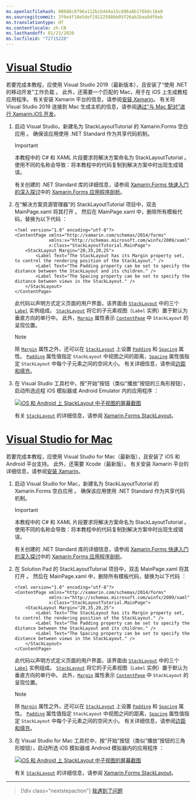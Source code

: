 ```yaml
---
ms.openlocfilehash: 80688c0796a112bcb444a15cd96a6b176b8c16e0
ms.sourcegitcommit: 3f0e4f10e5def19122588bb05f26ab2baa9df6eb
ms.translationtype: HT
ms.contentlocale: zh-CN
ms.lasthandoff: 01/23/2020
ms.locfileid: "72715228"
---
```

# <a name="visual-studiotabvswin"></a>[Visual Studio](#tab/vswin)

若要完成本教程，应使用 Visual Studio 2019（最新版本），且安装了“使用 .NET 的移动开发”工作负载  。 此外，还需要一个匹配的 Mac，用于在 iOS 上生成教程应用程序。 有关安装 Xamarin 平台的信息，请参阅[安装 Xamarin](~/get-started/installation/index.md)。 有关将 Visual Studio 2019 连接到 Mac 生成主机的信息，请参阅[通过“与 Mac 配对”进行 Xamarin.iOS 开发](~/ios/get-started/installation/windows/connecting-to-mac/index.md)。

1. 启动 Visual Studio，新建名为 StackLayoutTutorial 的 Xamarin.Forms 空白应用  。 确保该应用使用 .NET Standard 作为共享代码机制。

    > [!IMPORTANT]
    > 本教程中的 C# 和 XAML 片段要求将解决方案命名为 StackLayoutTutorial  。 使用不同的名称会导致：将本教程中的代码复制到解决方案中时出现生成错误。

    有关创建的 .NET Standard 库的详细信息，请参阅 [Xamarin.Forms 快速入门的深入探讨](~/get-started/quickstarts/deepdive.md)中的 [Xamarin.Forms 应用程序剖析](~/get-started/quickstarts/deepdive.md#anatomy-of-a-xamarinforms-application)。

1. 在“解决方案资源管理器”的 StackLayoutTutorial 项目中，双击 MainPage.xaml 将其打开    。 然后在 MainPage.xaml 中，删除所有模板代码，替换为以下代码  ：

    ```xaml
    <?xml version="1.0" encoding="utf-8"?>
    <ContentPage xmlns="http://xamarin.com/schemas/2014/forms"
                 xmlns:x="http://schemas.microsoft.com/winfx/2009/xaml"
                 x:Class="StackLayoutTutorial.MainPage">
        <StackLayout Margin="20,35,20,25">
            <Label Text="The StackLayout has its Margin property set, to control the rendering position of the StackLayout." />
            <Label Text="The Padding property can be set to specify the distance between the StackLayout and its children." />
            <Label Text="The Spacing property can be set to specify the distance between views in the StackLayout." />
        </StackLayout>
    </ContentPage>
    ```

    此代码以声明方式定义页面的用户界面，该界面由 [`StackLayout`](xref:Xamarin.Forms.StackLayout) 中的三个 [`Label`](xref:Xamarin.Forms.Label) 实例组成。 [`StackLayout`](xref:Xamarin.Forms.StackLayout) 将它的子元素视图（`Label` 实例）置于默认为垂直方向的单行中。 此外，[`Margin`](xref:Xamarin.Forms.View.Margin) 属性表示 [`ContentPage`](xref:Xamarin.Forms.ContentPage) 中 `StackLayout` 的呈现位置。

    > [!NOTE]
    > 除 [`Margin`](xref:Xamarin.Forms.View.Margin) 属性之外，还可以在 [`StackLayout`](xref:Xamarin.Forms.StackLayout) 上设置 [`Padding`](xref:Xamarin.Forms.Layout.Padding) 和 [`Spacing`](xref:Xamarin.Forms.StackLayout.Spacing) 属性。 [`Padding`](xref:Xamarin.Forms.Layout.Padding) 属性值指定 `StackLayout` 中视图之间的距离，[`Spacing`](xref:Xamarin.Forms.StackLayout.Spacing) 属性值指定 `StackLayout` 中每个子元素之间的空间大小。 有关详细信息，请参阅[边距和填充](~/xamarin-forms/user-interface/layouts/margin-and-padding.md)。

1. 在 Visual Studio 工具栏中，按“开始”按钮（类似“播放”按钮的三角形按钮），启动所选远程 iOS 模拟器或 Android Emulator 内的应用程序  ：

    [![iOS 和 Android 上 StackLayout 中子视图的屏幕截图](../images/create-stacklayout.png "包含标签实例的 StackLayout")](../images/create-stacklayout-large.png#lightbox "包含标签实例的 StackLayout")

    有关 [`StackLayout`](xref:Xamarin.Forms.StackLayout) 的详细信息，请参阅 [Xamarin.Forms StackLayout](~/xamarin-forms/user-interface/layouts/stack-layout.md)。

# <a name="visual-studio-for-mactabvsmac"></a>[Visual Studio for Mac](#tab/vsmac)

若要完成本教程，应使用 Visual Studio for Mac（最新版），且安装了 iOS 和 Android 平台支持。 此外，还需要 Xcode（最新版）。 有关安装 Xamarin 平台的详细信息，请参阅[安装 Xamarin](~/get-started/installation/index.md)。

1. 启动 Visual Studio for Mac，新建名为 StackLayoutTutorial 的 Xamarin.Forms 空白应用  。 确保该应用使用 .NET Standard 作为共享代码机制。

    > [!IMPORTANT]
    > 本教程中的 C# 和 XAML 片段要求将解决方案命名为 StackLayoutTutorial  。 使用不同的名称会导致：将本教程中的代码复制到解决方案中时出现生成错误。

    有关创建的 .NET Standard 库的详细信息，请参阅 [Xamarin.Forms 快速入门的深入探讨](~/get-started/first-app/index.md)中的 [Xamarin.Forms 应用程序剖析](~/get-started/first-app/index.md)。

1. 在 Solution Pad 的 StackLayoutTutorial 项目中，双击 MainPage.xaml 将其打开    。 然后在 MainPage.xaml 中，删除所有模板代码，替换为以下代码  ：

    ```xaml
    <?xml version="1.0" encoding="utf-8"?>
    <ContentPage xmlns="http://xamarin.com/schemas/2014/forms"
                 xmlns:x="http://schemas.microsoft.com/winfx/2009/xaml"
                 x:Class="StackLayoutTutorial.MainPage">
        <StackLayout Margin="20,35,20,25">
            <Label Text="The StackLayout has its Margin property set, to control the rendering position of the StackLayout." />
            <Label Text="The Padding property can be set to specify the distance between the StackLayout and its children." />
            <Label Text="The Spacing property can be set to specify the distance between views in the StackLayout." />
        </StackLayout>
    </ContentPage>
    ```

    此代码以声明方式定义页面的用户界面，该界面由 [`StackLayout`](xref:Xamarin.Forms.StackLayout) 中的三个 [`Label`](xref:Xamarin.Forms.Label) 实例组成。 [`StackLayout`](xref:Xamarin.Forms.StackLayout) 将它的子元素视图（`Label` 实例）置于默认为垂直方向的单行中。 此外，[`Margin`](xref:Xamarin.Forms.View.Margin) 属性表示 [`ContentPage`](xref:Xamarin.Forms.ContentPage) 中 `StackLayout` 的呈现位置。

    > [!NOTE]
    > 除 [`Margin`](xref:Xamarin.Forms.View.Margin) 属性之外，还可以在 [`StackLayout`](xref:Xamarin.Forms.StackLayout) 上设置 [`Padding`](xref:Xamarin.Forms.Layout.Padding) 和 [`Spacing`](xref:Xamarin.Forms.StackLayout.Spacing) 属性。 [`Padding`](xref:Xamarin.Forms.Layout.Padding) 属性值指定 `StackLayout` 中视图之间的距离，[`Spacing`](xref:Xamarin.Forms.StackLayout.Spacing) 属性值指定 `StackLayout` 中每个子元素之间的空间大小。 有关详细信息，请参阅[边距和填充](~/xamarin-forms/user-interface/layouts/margin-and-padding.md)。

1. 在 Visual Studio for Mac 工具栏中，按“开始”按钮（类似“播放”按钮的三角形按钮），启动所选 iOS 模拟器或 Android 模拟器内的应用程序  ：

    [![iOS 和 Android 上 StackLayout 中子视图的屏幕截图](../images/create-stacklayout.png "包含标签实例的 StackLayout")](../images/create-stacklayout-large.png#lightbox "包含标签实例的 StackLayout")

    有关 [`StackLayout`](xref:Xamarin.Forms.StackLayout) 的详细信息，请参阅 [Xamarin.Forms StackLayout](~/xamarin-forms/user-interface/layouts/stack-layout.md)。

-----

> [!div class="nextstepaction"]
> [我遇到了问题](https://github.com/MicrosoftDocs/xamarin-docs/issues/new?title=StackLayout+Tutorial+Step+1+Feedback&template=tutorial_template.md)
